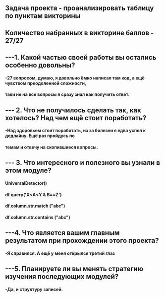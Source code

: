  Задача проекта - проанализировать таблицу по пунктам викторины
---
 Количество набранных в викторине баллов - 27/27
 ---

 
 ---1. Какой частью своей работы вы остались особенно довольны?
 ---
 #### -27 вопросом, думаю, я довольно ёмко написал там код, а ещё чувством преодоленной сложности,
 #### таки не на все вопросы я сразу знал как получить ответ.
 
 --- 2. Что не получилось сделать так, как хотелось? Над чем ещё стоит поработать?
 ---
 #### -Над здоровьем стоит поработать, из за болезни я едва успел к дедлайну. Ещё раз пройдусь по 
 #### темам и отвечу на скопившиеся вопросы.

 
 --- 3. Что интересного и полезного вы узнали в этом модуле?
 ---  
 #### UniversalDetector() 
 #### df.query('X<A<Y & B==Z')
 #### df.column.str.match ("abc")
 #### df.column.str.contains ("abc")

 ---4. Что является вашим главным результатом при прохождении этого проекта?
 ---
 #### -Я справился. А ещё у меня открылся третий глаз

 ---5. Планируете ли вы менять стратегию изучения последующих модулей?
 ---
 #### -Да, и структуру записей.

